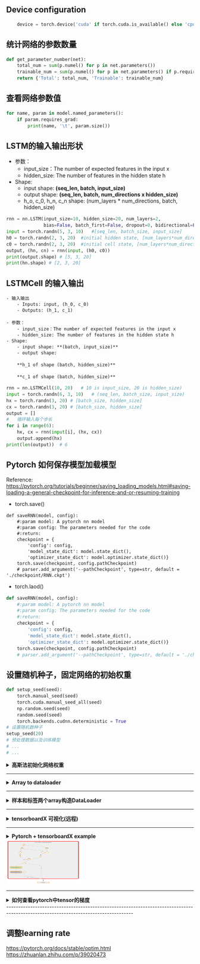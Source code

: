 ## Device configuration
```python
    device = torch.device('cuda' if torch.cuda.is_available() else 'cpu')
```

## 统计网络的参数数量
```python
def get_parameter_number(net):
    total_num = sum(p.numel() for p in net.parameters())
    trainable_num = sum(p.numel() for p in net.parameters() if p.requires_grad)
    return {'Total': total_num, 'Trainable': trainable_num}
```

## 查看网络参数值
```python
for name, param in model.named_parameters():
    if param.requires_grad:
        print(name, '\t', param.size())
```


## LSTM的输入输出形状
- 参数：
    - input_size：The number of expected features in the input x
    - hidden_size: The number of features in the hidden state h
- Shape:
    - input shape: **(seq_len, batch, input_size)**
    - output shape: **(seq_len, batch, num_directions x hidden_size)**
    - h_o, c_0, h_n, c_n shape: (num_layers * num_directions, batch, hidden_size)
```python
rnn = nn.LSTM(input_size=10, hidden_size=20, num_layers=2,
              bias=False, batch_first=False, dropout=0, bidirectional=False)
input = torch.randn(5, 3, 10)   #[seq_len, batch_size, input_size]
h0 = torch.randn(2, 3, 20)  #initial hidden state, [num_layers*num_directions, batch_size, hidden_size]
c0 = torch.randn(2, 3, 20)  #initial cell state, [num_layers*num_directions, batch_size, hidden_size]
output, (hn, cn) = rnn(input, (h0, c0))
print(output.shape) # [5, 3, 20]
print(hn.shape) # [2, 3, 20]
```

## LSTMCell 的输入输出
    - 输入输出
        - Inputs: input, (h_0, c_0)
        - Outputs: (h_1, c_1)

    - 参数：
        - input_size：The number of expected features in the input x
        - hidden_size: The number of features in the hidden state h
    - Shape:
        - input shape: **(batch, input_size)**
        - output shape: 
    
        **h_1 of shape (batch, hidden_size)**
        
        **c_1 of shape (batch, hidden_size)**

```python 
rnn = nn.LSTMCell(10, 20)   # 10 is input_size, 20 is hidden_size)
input = torch.randn(6, 3, 10)   # (seq_len, batch_size, input_size)
hx = torch.randn(3, 20) # [batch_size, hidden_size]
cx = torch.randn(3, 20) # [batch_size, hidden_size]
output = []
#   循环输入每个步长
for i in range(6):
    hx, cx = rnn(input[i], (hx, cx))
    output.append(hx)
print(len(output))  # 6
```
## Pytorch 如何保存模型加载模型

Reference: https://pytorch.org/tutorials/beginner/saving_loading_models.html#saving-loading-a-general-checkpoint-for-inference-and-or-resuming-training
    
   - torch.save()
    
```pyton
def saveRNN(model, config):
    #:param model: A pytorch nn model
    #:param config: The parameters needed for the code
    #:return:
    checkpoint = {
        'config': config,
        'model_state_dict': model.state_dict(),
        'optimizer_state_dict': model.optimizer.state_dict()}
    torch.save(checkpoint, config.pathCheckpoint)
    # parser.add_argument('--pathCheckpoint', type=str, default = './checkpoint/RNN.ckpt')
```
 
   - torch.laod()

```python
def saveRNN(model, config):
    #:param model: A pytorch nn model
    #:param config: The parameters needed for the code
    #:return:
    checkpoint = {
        'config': config,
        'model_state_dict': model.state_dict(),
        'optimizer_state_dict': model.optimizer.state_dict()}
    torch.save(checkpoint, config.pathCheckpoint)
    # parser.add_argument('--pathCheckpoint', type=str, default = './checkpoint/RNN.ckpt')
```

## 设置随机种子，固定网络的初始权重
```python
def setup_seed(seed):
    torch.manual_seed(seed)
    torch.cuda.manual_seed_all(seed)
    np.random.seed(seed)
    random.seed(seed)
    torch.backends.cudnn.deterministic = True
# 设置随机数种子
setup_seed(20)
# 预处理数据以及训练模型
# ...
# ...
```

<details> 
    <summary><strong>   高斯法初始化网络权重   </strong></summary>

```python
      def init_weights(self):#定义在model类中，执行在初始化最后阶段。
        initrange = 0.1
        self.encoder.weight.data.uniform_(-initrange, initrange)
        self.decoder.bias.data.fill_(0)
        self.decoder.weight.data.uniform_(-initrange, initrange)
```
</details>

-----------------------------------------------------------------------------------------------------------------------------------

<details><summary><strong>   Array to dataloader  </strong></summary><blockquote>

```python
    from torch.utils.data import DataLoader
    X = np.linspace(1,1200, 1200).reshape([600,2])
    data_loader = DataLoader(dataset=X, batch_size=30, shuffle=False, drop_last=False)
    for x in data_loader:
        print(x.shape)
    print(len(data_loader))
```

</blockquote></details>

-----------------------------------------------------------------------------------------------------------------------------------

<details><summary><strong>   样本和标签两个array构造DataLoader  </strong></summary><blockquote>
    
 ```python
    from torch.utils.data import DataLoader, Dataset, TensorDataset
    X = np.linspace(1,30, 30).reshape([15, 2])
    y = np.linspace(1,15, 15)
    X = torch.from_numpy(X).float()
    y = torch.from_numpy(y).float()
    data_loader = DataLoader(dataset=TensorDataset(X, y), batch_size=5, shuffle=False, drop_last=False)
    for [x_batch, y_batch] in data_loader:
        print(x_batch)
        print(y_batch)
    print(len(data_loader))
 ```

</blockquote></details>

-----------------------------------------------------------------------------------------------------------------------------------

<details>
<summary><strong>   tensorboardX 可视化(远程) </strong></summary>

- Install packages and activate the pytorch environment

    conda install -c conda-forge tensorboard
    
    conda install -c conda-forge tensorboardx
 
    conda activate pytorch

- Codes

    from tensorboardX import SummaryWriter (or from torch.utils.tensorboard import SummaryWriter 
    
    writer = SummaryWriter('/tmp/runs') # the path should be difined as exact this 
    
    writer.add_image('four_fashion_mnist_images', img_grid)

- remote host (in terminal)

    tensorboard -- logdir=/tmp/runs --port=8887
    
- local host (in window terminal)

    ssh -N -L localhost:8888:localhost:8887 zjc@131.128.54.107
    
    open brower with localhost:8888
 


</details>

-----------------------------------------------------------------------------------------------------------------------------------

<details>
<summary><strong>   Pytorch + tensorboardX example  </strong></summary>

 ```python
import numpy as np
import random
import torch
import torch.nn as nn
from torch.autograd import Variable
from tensorboardX import SummaryWriter


class AutoEncoderModule(nn.Module):#, PyTorchUtils
    def __init__(self, n_features: int, hidden_size: int, seed: int):
        super().__init__()
        torch.manual_seed(seed)
        input_length = n_features
        # creates powers of two between eight and the next smaller power from the input_length
        dec_steps = 2 ** np.arange(max(np.ceil(np.log2(hidden_size)), 2), np.log2(input_length))[1:]
        dec_setup = np.concatenate([[hidden_size], dec_steps.repeat(2), [input_length]])
        enc_setup = dec_setup[::-1]
        layers = np.array([[nn.Linear(int(a), int(b)), nn.Tanh()] for a, b in enc_setup.reshape(-1, 2)]).flatten()[:-1]
        self._encoder = nn.Sequential(*layers)
        layers = np.array([[nn.Linear(int(a), int(b)), nn.Tanh()] for a, b in dec_setup.reshape(-1, 2)]).flatten()[:-1]
        self._decoder = nn.Sequential(*layers)

    def forward(self, input_batch=None, target_batch=None, return_latent: bool = False):
        '''
        input shape is [batch_size, sequence_length, n_feature]
        '''
        enc = self._encoder(input_batch)
        dec = self._decoder(enc)
        loss = (target_batch - dec).view([-1, 2])
        loss1=loss[:,0]+Variable(torch.Tensor([2.]))    # operate with a constant
        loss2=torch.log(loss[:,1]) # log computing
        loss3=loss1+loss2 # slice a tensor and add its elements
        return loss3, loss4


def checkADE():
    seed=0
    setup_seed(seed)
    n_features = 2
    n_samples = 1
    writer = SummaryWriter('/tmp/runs1')
    input = np.random.rand(n_samples, n_features)
    target = np.random.rand(n_samples, n_features)
    input = torch.from_numpy(input).float()
    target = torch.from_numpy(target).float()
    model = AutoEncoderModule(n_features=n_features, hidden_size=1, seed=seed)
    output = model.forward(input, target)

    writer.add_graph(model, (input, target))
    writer.close()

if __name__ == "__main__":
    checkADE()
 ```

</details>

<div align=left><img src ="https://github.com/zhaojiachen1994/Frequently-used-code-blocks/blob/master/Figures/tensorboardexample.PNG" width="200" height="120"/></div>

-----------------------------------------------------------------------------------------------------------------------------------

<details>
<summary><strong>   如何查看pytorch中tensor的梯度  </strong></summary>

Ref1: [Offical reference](https://pytorch.org/tutorials/beginner/former_torchies/autograd_tutorial.html)
Ref2: [Grad is None even when requires_grad=True](https://discuss.pytorch.org/t/grad-is-none-even-when-requires-grad-true/29826)

 ```python
    input= torch.rand([1,2])
    encoder = nn.Linear(2, 1)
    decoder = nn.Linear(1,2)
    enc = encoder(input)
    dec = decoder(enc)
    enc.retain_grad() # must retain_grad before backward, or it will be reset during backward
    dec.backward(input)
    for param in decoder.parameters():
        print(f'decoder parameter grad:, \n{param.grad}')
    print(f'enc.grad: {enc.grad}')
 ```
 
```python
OUTPUT:
    decoder parameter grad:, 
    tensor([[-0.0341],
            [-0.2130]])
    decoder parameter grad:, 
    tensor([0.1474, 0.9200])
    enc.grad: tensor([[-0.1953]])
 ```

</details>
-----------------------------------------------------------------------------------------------------------------------------------


## 调整learning rate
https://pytorch.org/docs/stable/optim.html
https://zhuanlan.zhihu.com/p/39020473
